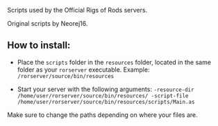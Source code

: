 Scripts used by the Official Rigs of Rods servers.

Original scripts by Neorej16.

## How to install:

- Place the `scripts` folder in the `resources` folder, located in the same folder as your `rorserver` executable. Example:
`/rorserver/source/bin/resources`

- Start your server with the following arguments:
`-resource-dir /home/user/rorserver/source/bin/resources/ -script-file /home/user/rorserver/source/bin/resources/scripts/Main.as`

Make sure to change the paths depending on where your files are. 
